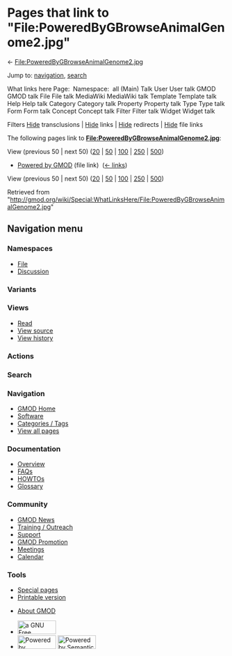 <div id="mw-page-base" class="noprint">

</div>

<div id="mw-head-base" class="noprint">

</div>

<div id="content" class="mw-body" role="main">

<span id="top"></span>

<div id="mw-js-message" style="display:none;">

</div>



# <span dir="auto">Pages that link to "File:PoweredByGBrowseAnimalGenome2.jpg"</span>

<div id="bodyContent">

<div id="contentSub">

←
[File:PoweredByGBrowseAnimalGenome2.jpg](/wiki/File:PoweredByGBrowseAnimalGenome2.jpg "File:PoweredByGBrowseAnimalGenome2.jpg")

</div>

<div id="jump-to-nav" class="mw-jump">

Jump to: [navigation](#mw-navigation), [search](#p-search)

</div>

<div id="mw-content-text">

What links here Page:  Namespace:  all (Main) Talk User User talk GMOD
GMOD talk File File talk MediaWiki MediaWiki talk Template Template talk
Help Help talk Category Category talk Property Property talk Type Type
talk Form Form talk Concept Concept talk Filter Filter talk Widget
Widget talk

Filters
[Hide](/mediawiki/index.php?title=Special:WhatLinksHere/File:PoweredByGBrowseAnimalGenome2.jpg&hidetrans=1 "Special:WhatLinksHere/File:PoweredByGBrowseAnimalGenome2.jpg")
transclusions \|
[Hide](/mediawiki/index.php?title=Special:WhatLinksHere/File:PoweredByGBrowseAnimalGenome2.jpg&hidelinks=1 "Special:WhatLinksHere/File:PoweredByGBrowseAnimalGenome2.jpg")
links \|
[Hide](/mediawiki/index.php?title=Special:WhatLinksHere/File:PoweredByGBrowseAnimalGenome2.jpg&hideredirs=1 "Special:WhatLinksHere/File:PoweredByGBrowseAnimalGenome2.jpg")
redirects \|
[Hide](/mediawiki/index.php?title=Special:WhatLinksHere/File:PoweredByGBrowseAnimalGenome2.jpg&hideimages=1 "Special:WhatLinksHere/File:PoweredByGBrowseAnimalGenome2.jpg")
file links

The following pages link to
**[File:PoweredByGBrowseAnimalGenome2.jpg](/wiki/File:PoweredByGBrowseAnimalGenome2.jpg "File:PoweredByGBrowseAnimalGenome2.jpg")**:

View (previous 50 \| next 50)
([20](/mediawiki/index.php?title=Special:WhatLinksHere/File:PoweredByGBrowseAnimalGenome2.jpg&limit=20 "Special:WhatLinksHere/File:PoweredByGBrowseAnimalGenome2.jpg")
\|
[50](/mediawiki/index.php?title=Special:WhatLinksHere/File:PoweredByGBrowseAnimalGenome2.jpg&limit=50 "Special:WhatLinksHere/File:PoweredByGBrowseAnimalGenome2.jpg")
\|
[100](/mediawiki/index.php?title=Special:WhatLinksHere/File:PoweredByGBrowseAnimalGenome2.jpg&limit=100 "Special:WhatLinksHere/File:PoweredByGBrowseAnimalGenome2.jpg")
\|
[250](/mediawiki/index.php?title=Special:WhatLinksHere/File:PoweredByGBrowseAnimalGenome2.jpg&limit=250 "Special:WhatLinksHere/File:PoweredByGBrowseAnimalGenome2.jpg")
\|
[500](/mediawiki/index.php?title=Special:WhatLinksHere/File:PoweredByGBrowseAnimalGenome2.jpg&limit=500 "Special:WhatLinksHere/File:PoweredByGBrowseAnimalGenome2.jpg"))

- [Powered by GMOD](/wiki/Powered_by_GMOD "Powered by GMOD") (file link)
  ‎ <span class="mw-whatlinkshere-tools">([←
  links](/mediawiki/index.php?title=Special:WhatLinksHere&target=Powered+by+GMOD "Special:WhatLinksHere"))</span>

View (previous 50 \| next 50)
([20](/mediawiki/index.php?title=Special:WhatLinksHere/File:PoweredByGBrowseAnimalGenome2.jpg&limit=20 "Special:WhatLinksHere/File:PoweredByGBrowseAnimalGenome2.jpg")
\|
[50](/mediawiki/index.php?title=Special:WhatLinksHere/File:PoweredByGBrowseAnimalGenome2.jpg&limit=50 "Special:WhatLinksHere/File:PoweredByGBrowseAnimalGenome2.jpg")
\|
[100](/mediawiki/index.php?title=Special:WhatLinksHere/File:PoweredByGBrowseAnimalGenome2.jpg&limit=100 "Special:WhatLinksHere/File:PoweredByGBrowseAnimalGenome2.jpg")
\|
[250](/mediawiki/index.php?title=Special:WhatLinksHere/File:PoweredByGBrowseAnimalGenome2.jpg&limit=250 "Special:WhatLinksHere/File:PoweredByGBrowseAnimalGenome2.jpg")
\|
[500](/mediawiki/index.php?title=Special:WhatLinksHere/File:PoweredByGBrowseAnimalGenome2.jpg&limit=500 "Special:WhatLinksHere/File:PoweredByGBrowseAnimalGenome2.jpg"))

</div>

<div class="printfooter">

Retrieved from
"<http://gmod.org/wiki/Special:WhatLinksHere/File:PoweredByGBrowseAnimalGenome2.jpg>"

</div>

<div id="catlinks" class="catlinks catlinks-allhidden">

</div>

<div class="visualClear">

</div>

</div>

</div>

<div id="mw-navigation">

## Navigation menu

<div id="mw-head">



<div id="left-navigation">

<div id="p-namespaces" class="vectorTabs" role="navigation"
aria-labelledby="p-namespaces-label">

### Namespaces

- <span id="ca-nstab-image"><a href="/wiki/File:PoweredByGBrowseAnimalGenome2.jpg" accesskey="c"
  title="View the file page [c]">File</a></span>
- <span id="ca-talk"><a
  href="/mediawiki/index.php?title=File_talk:PoweredByGBrowseAnimalGenome2.jpg&amp;action=edit&amp;redlink=1"
  accesskey="t"
  title="Discussion about the content page [t]">Discussion</a></span>

</div>

<div id="p-variants" class="vectorMenu emptyPortlet" role="navigation"
aria-labelledby="p-variants-label">

### 

### Variants[](#)

<div class="menu">

</div>

</div>

</div>

<div id="right-navigation">

<div id="p-views" class="vectorTabs" role="navigation"
aria-labelledby="p-views-label">

### Views

- <span id="ca-view">[Read](/wiki/File:PoweredByGBrowseAnimalGenome2.jpg)</span>
- <span id="ca-viewsource"><a
  href="/mediawiki/index.php?title=File:PoweredByGBrowseAnimalGenome2.jpg&amp;action=edit"
  accesskey="e" title="This page is protected.
  You can view its source [e]">View source</a></span>
- <span id="ca-history"><a
  href="/mediawiki/index.php?title=File:PoweredByGBrowseAnimalGenome2.jpg&amp;action=history"
  accesskey="h" title="Past revisions of this page [h]">View history</a></span>

</div>

<div id="p-cactions" class="vectorMenu emptyPortlet" role="navigation"
aria-labelledby="p-cactions-label">

### Actions[](#)

<div class="menu">

</div>

</div>

<div id="p-search" role="search">

### Search

<div id="simpleSearch">

</div>

</div>

</div>

</div>

<div id="mw-panel">

<div id="p-logo" role="banner">

<a href="/wiki/Main_Page"
style="background-image: url(http://gmod.org/images/GMOD-cogs.png);"
title="Visit the main page"></a>

</div>

<div id="p-Navigation" class="portal" role="navigation"
aria-labelledby="p-Navigation-label">

### Navigation

<div class="body">

- <span id="n-GMOD-Home">[GMOD Home](/wiki/Main_Page)</span>
- <span id="n-Software">[Software](/wiki/GMOD_Components)</span>
- <span id="n-Categories-.2F-Tags">[Categories /
  Tags](/wiki/Categories)</span>
- <span id="n-View-all-pages">[View all
  pages](/wiki/Special:AllPages)</span>

</div>

</div>

<div id="p-Documentation" class="portal" role="navigation"
aria-labelledby="p-Documentation-label">

### Documentation

<div class="body">

- <span id="n-Overview">[Overview](/wiki/Overview)</span>
- <span id="n-FAQs">[FAQs](/wiki/Category:FAQ)</span>
- <span id="n-HOWTOs">[HOWTOs](/wiki/Category:HOWTO)</span>
- <span id="n-Glossary">[Glossary](/wiki/Glossary)</span>

</div>

</div>

<div id="p-Community" class="portal" role="navigation"
aria-labelledby="p-Community-label">

### Community

<div class="body">

- <span id="n-GMOD-News">[GMOD News](/wiki/GMOD_News)</span>
- <span id="n-Training-.2F-Outreach">[Training /
  Outreach](/wiki/Training_and_Outreach)</span>
- <span id="n-Support">[Support](/wiki/Support)</span>
- <span id="n-GMOD-Promotion">[GMOD
  Promotion](/wiki/GMOD_Promotion)</span>
- <span id="n-Meetings">[Meetings](/wiki/Meetings)</span>
- <span id="n-Calendar">[Calendar](/wiki/Calendar)</span>

</div>

</div>

<div id="p-tb" class="portal" role="navigation"
aria-labelledby="p-tb-label">

### Tools

<div class="body">

- <span id="t-specialpages"><a href="/wiki/Special:SpecialPages" accesskey="q"
  title="A list of all special pages [q]">Special pages</a></span>
- <span id="t-print"><a
  href="/mediawiki/index.php?title=Special:WhatLinksHere/File:PoweredByGBrowseAnimalGenome2.jpg&amp;printable=yes"
  rel="alternate" accesskey="p"
  title="Printable version of this page [p]">Printable version</a></span>

</div>

</div>

</div>

</div>

<div id="footer" role="contentinfo">

- <span id="footer-places-about">[About
  GMOD](/wiki/GMOD:About "GMOD:About")</span>

<!-- -->

- <span id="footer-copyrightico">[<img src="http://www.gnu.org/graphics/gfdl-logo-small.png" width="88"
  height="31" alt="a GNU Free Documentation License" />](http://www.gnu.org/licenses/fdl-1.3.html)</span>
- <span id="footer-poweredbyico">[<img src="/mediawiki/skins/common/images/poweredby_mediawiki_88x31.png"
  width="88" height="31" alt="Powered by MediaWiki" />](//www.mediawiki.org/)
  [<img
  src="/mediawiki/extensions/SemanticMediaWiki/includes/../resources/images/smw_button.png"
  width="88" height="31" alt="Powered by Semantic MediaWiki" />](https://www.semantic-mediawiki.org/wiki/Semantic_MediaWiki)</span>

<div style="clear:both">

</div>

</div>
